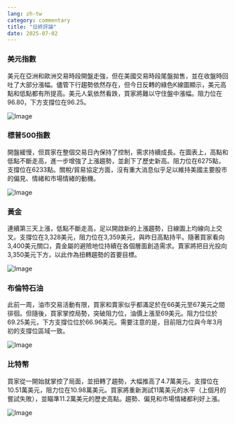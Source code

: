```yaml
---
lang: zh-tw
category: commentary
title: "日終評論"
date: 2025-07-02
---
```


### 美元指數

美元在亞洲和歐洲交易時段開盤走強，但在美國交易時段尾盤拋售，並在收盤時回吐了大部分漲幅。儘管下行趨勢依然存在，但今日反轉的綠色K線圖顯示，美元高點和低點都有所提高。美元人氣依然看跌，買家將難以守住盤中漲幅。阻力位在96.80，下方支撐位在96.25。

![Image](https://markleighedu.github.io/img/Jul-2025/02-Jul-2025/usdindex.jpg)

### 標普500指數

開盤緩慢，但買家在整個交易日內保持了控制，需求持續成長。在圖表上，高點和低點不斷走高，進一步增強了上漲趨勢，並創下了歷史新高。阻力位在6275點，支撐位在6233點。關稅/貿易協定方面，沒有重大消息似乎足以維持美國主要股市的偏見、情緒和市場情緒的動機。

![Image](https://markleighedu.github.io/img/Jul-2025/02-Jul-2025/sp500.jpg)

### 黃金

連續第三天上漲，低點不斷走高，足以開啟新的上漲趨勢，日線圖上均線向上交叉。支撐位在3,328美元，阻力位在3,359美元，與昨日高點持平。隨著買家看向3,400美元關口，貴金屬的避險地位持續在各個層面創造需求。賣家將把目光投向3,350美元下方，以此作為扭轉趨勢的首要目標。

![Image](https://markleighedu.github.io/img/Jul-2025/02-Jul-2025/gold.jpg)

### 布倫特石油

此前一周，油市交易活動有限，買家和賣家似乎都滿足於在66美元至67美元之間徘徊。但隨後，買家掌控局勢，突破阻力位，油價上漲至69美元。阻力位位於69.25美元，下方支撐位位於66.96美元。需要注意的是，目前阻力位與今年3月初的支撐位區域一致。

![Image](https://markleighedu.github.io/img/Jul-2025/02-Jul-2025/brentoil.jpg)

### 比特幣

買家從一開始就掌控了局面，並扭轉了趨勢，大幅推高了4.7萬美元。支撐位在10.51萬美元，阻力位在10.98萬美元。買家將重新測試11萬美元的水平（上個月的嘗試失敗），並瞄準11.2萬美元的歷史高點。趨勢、偏見和市場情緒都利好上漲。

![Image](https://markleighedu.github.io/img/Jul-2025/02-Jul-2025/bitcoin.jpg)

